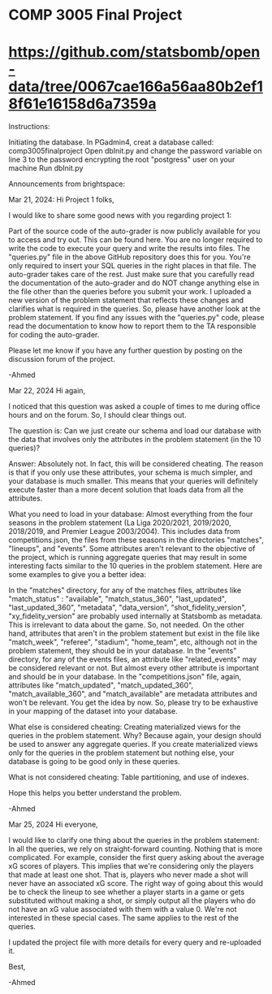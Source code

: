 # COMP 3005 Final Project
# https://github.com/statsbomb/open-data/tree/0067cae166a56aa80b2ef18f61e16158d6a7359a


Instructions:

Initiating the database.
    In PGadmin4, creat a database called: comp3005finalproject
    Open dbInit.py and change the password variable on line 3 to the password encrypting the root "postgress" user on your machine
    Run dbInit.py








Announcements from brightspace:

Mar 21, 2024:
Hi Project 1 folks,

I would like to share some good news with you regarding project 1:

Part of the source code of the auto-grader is now publicly available for you to access and try out. This can be found here.
You are no longer required to write the code to execute your query and write the results into files. The "queries.py" file in the above GitHub repository does this for you. You're only required to insert your SQL queries in the right places in that file. The auto-grader takes care of the rest. Just make sure that you carefully read the documentation of the auto-grader and do NOT change anything else in the file other than the queries before you submit your work.
I uploaded a new version of the problem statement that reflects these changes and clarifies what is required in the queries. So, please have another look at the problem statement.
If you find any issues with the "queries.py" code, please read the documentation to know how to report them to the TA responsible for coding the auto-grader. 

Please let me know if you have any further question by posting on the discussion forum of the project. 

-Ahmed


Mar 22, 2024
Hi again,

I noticed that this question was asked a couple of times to me during office hours and on the forum. So, I should clear things out.

The question is: Can we just create our schema and load our database with the data that involves only the attributes in the problem statement (in the 10 queries)?

Answer: Absolutely not. In fact, this will be considered cheating. The reason is that if you only use these attributes, your schema is much simpler, and your database is much smaller. This means that your queries will definitely execute faster than a more decent solution that loads data from all the attributes. 

What you need to load in your database: Almost everything from the four seasons in the problem statement (La Liga 2020/2021, 2019/2020, 2018/2019, and Premier League 2003/2004). This includes data from competitions.json, the files from these seasons in the directories "matches", "lineups", and "events". Some attributes aren't relevant to the objective of the project, which is running aggregate queries that may result in some interesting facts similar to the 10 queries in the problem statement. Here are some examples to give you a better idea:

In the "matches" directory, for any of the matches files, attributes like "match_status" : "available", "match_status_360", "last_updated", "last_updated_360", "metadata", "data_version", "shot_fidelity_version", "xy_fidelity_version" are probably used internally at Statsbomb as metadata. This is irrelevant to data about the game. So, not needed. On the other hand, attributes that aren't in the problem statement but exist in the file like "match_week", "referee", "stadium", "home_team", etc, although not in the problem statement, they should be in your database.
In the "events" directory, for any of the events files, an attribute like "related_events" may be considered relevant or not. But almost every other attribute is important and should be in your database.
In the "competitions.json" file, again, attributes like "match_updated", "match_updated_360", "match_available_360", and "match_available" are metadata attributes and won't be relevant. 
You get the idea by now. So, please try to be exhaustive in your mapping of the dataset into your database.

What else is considered cheating: Creating materialized views for the queries in the problem statement. Why? Because again, your design should be used to answer any aggregate queries. If you create materialized views only for the queries in the problem statement but nothing else, your database is going to be good only in these queries.

What is not considered cheating: Table partitioning, and use of indexes.

Hope this helps you better understand the problem. 

-Ahmed



Mar 25, 2024
Hi everyone,

I would like to clarify one thing about the queries in the problem statement: In all the queries, we rely on straight-forward counting. Nothing that is more complicated. For example, consider the first query asking about the average xG scores of players. This implies that we're considering only the players that made at least one shot. That is, players who never made a shot will never have an associated xG score. The right way of going about this would be to check the lineup to see whether a player starts in a game or gets substituted without making a shot, or simply output all the players who do not have an xG value associated with them with a value 0. We're not interested in these special cases. The same applies to the rest of the queries.

I updated the project file with more details for every query and re-uploaded it.

Best,

-Ahmed